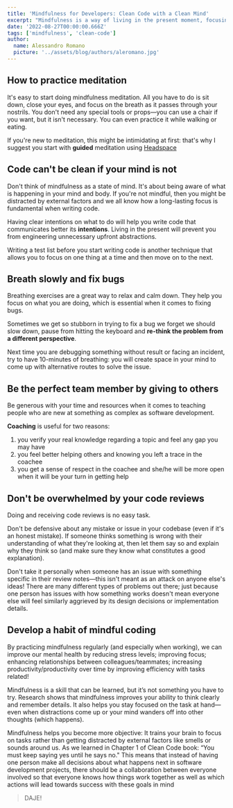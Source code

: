 ```yaml
---
title: 'Mindfulness for Developers: Clean Code with a Clean Mind'
excerpt: "Mindfulness is a way of living in the present moment, focusing on what's happening right now. It can help you become more calm, relaxed and focused. This is an incredible skill for a developer."
date: '2022-08-27T00:00:00.666Z'
tags: ['mindfulness', 'clean-code']
author:
  name: Alessandro Romano
  picture: '../assets/blog/authors/aleromano.jpg'
---
```


## How to practice meditation

It's easy to start doing mindfulness meditation. All you have to do is sit down, close your eyes, and focus on the breath as it passes through your nostrils. You don't need any special tools or props—you can use a chair if you want, but it isn't necessary.
You can even practice it while walking or eating.

If you're new to meditation, this might be intimidating at first: that's why I suggest you start with **guided** meditation using [Headspace](https://www.headspace.com/)

## Code can't be clean if your mind is not

Don't think of mindfulness as a state of mind. It's about being aware of what is happening in your mind and body. If you're not mindful, then you might be distracted by external factors and we all know how a long-lasting focus is fundamental when writing code.

Having clear intentions on what to do will help you write code that communicates better its **intentions**.
Living in the present will prevent you from engineering unnecessary upfront abstractions.

Writing a test list before you start writing code is another technique that allows you to focus on one thing at a time and then move on to the next.

## Breath slowly and fix bugs

Breathing exercises are a great way to relax and calm down. They help you focus on what you are doing, which is essential when it comes to fixing bugs.

Sometimes we get so stubborn in trying to fix a bug we forget we should slow down, pause from hitting the keyboard and **re-think the problem from a different perspective**.

Next time you are debugging something without result or facing an incident, try to have 10-minutes of breathing: you will create space in your mind to come up with alternative routes to solve the issue.

## Be the perfect team member by giving to others

Be generous with your time and resources when it comes to teaching people who are new at something as complex as software development.

**Coaching** is useful for two reasons:

1. you verify your real knowledge regarding a topic and feel any gap you may have
1. you feel better helping others and knowing you left a trace in the coachee
1. you get a sense of respect in the coachee and she/he will be more open when it will be your turn in getting help

## Don't be overwhelmed by your code reviews

Doing and receiving code reviews is no easy task.

Don't be defensive about any mistake or issue in your codebase (even if it's an honest mistake). If someone thinks something is wrong with their understanding of what they're looking at, then let them say so and explain why they think so (and make sure they know what constitutes a good explanation).

Don't take it personally when someone has an issue with something specific in their review notes—this isn't meant as an attack on anyone else's ideas! There are many different types of problems out there; just because one person has issues with how something works doesn't mean everyone else will feel similarly aggrieved by its design decisions or implementation details.

## Develop a habit of mindful coding

By practicing mindfulness regularly (and especially when working), we can improve our mental health by reducing stress levels; improving focus; enhancing relationships between colleagues/teammates; increasing productivity/productivity over time by improving efficiency with tasks related!

Mindfulness is a skill that can be learned, but it’s not something you have to try. Research shows that mindfulness improves your ability to think clearly and remember details. It also helps you stay focused on the task at hand—even when distractions come up or your mind wanders off into other thoughts (which happens).

Mindfulness helps you become more objective: It trains your brain to focus on tasks rather than getting distracted by external factors like smells or sounds around us. As we learned in Chapter 1 of Clean Code book: “You must keep saying yes until he says no." This means that instead of having one person make all decisions about what happens next in software development projects, there should be a collaboration between everyone involved so that everyone knows how things work together as well as which actions will lead towards success with these goals in mind

> DAJE!
